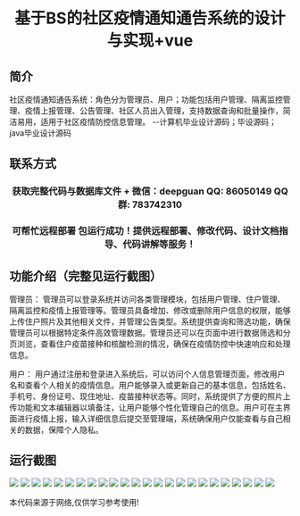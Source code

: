 <p><h1 align="center">基于BS的社区疫情通知通告系统的设计与实现+vue</h1></p>

## 简介
社区疫情通知通告系统：角色分为管理员、用户；功能包括用户管理、隔离监控管理、疫情上报管理、公告管理、社区人员出入管理，支持数据查询和批量操作，简洁易用，适用于社区疫情防控信息管理。    --计算机毕业设计源码；毕设源码；java毕业设计源码


## 联系方式
<p><h3 align="center">获取完整代码与数据库文件 + 微信：deepguan QQ: 86050149 QQ群: 783742310</h3></p>
<p><h3 align="center">可帮忙远程部署 包运行成功！提供远程部署、修改代码、设计文档指导、代码讲解等服务！</h3></p>

## 功能介绍（完整见运行截图）
管理员： 管理员可以登录系统并访问各类管理模块，包括用户管理、住户管理、隔离监控和疫情上报管理等。管理员具备增加、修改或删除用户信息的权限，能够上传住户照片及其他相关文件，并管理公告类型。系统提供查询和筛选功能，确保管理员可以根据特定条件高效管理数据。管理员还可以在页面中进行数据筛选和分页浏览，查看住户疫苗接种和核酸检测的情况，确保在疫情防控中快速响应和处理信息。

用户： 用户通过注册和登录进入系统后，可以访问个人信息管理页面，修改用户名和查看个人相关的疫情信息。用户能够录入或更新自己的基本信息，包括姓名、手机号、身份证号、现住地址、疫苗接种状态等。同时，系统提供了方便的照片上传功能和文本编辑器以填备注，让用户能够个性化管理自己的信息。用户可在主界面进行疫情上报，输入详细信息后提交至管理端，系统确保用户仅能查看与自己相关的数据，保障个人隐私。


## 运行截图
![](https://bs-1329754181.cos.ap-shanghai.myqcloud.com/ssm/CommunityEpidemicNotificationSystem/img/001.jpg)
![](https://bs-1329754181.cos.ap-shanghai.myqcloud.com/ssm/CommunityEpidemicNotificationSystem/img/002.jpg)
![](https://bs-1329754181.cos.ap-shanghai.myqcloud.com/ssm/CommunityEpidemicNotificationSystem/img/003.jpg)
![](https://bs-1329754181.cos.ap-shanghai.myqcloud.com/ssm/CommunityEpidemicNotificationSystem/img/004.jpg)
![](https://bs-1329754181.cos.ap-shanghai.myqcloud.com/ssm/CommunityEpidemicNotificationSystem/img/005.jpg)
![](https://bs-1329754181.cos.ap-shanghai.myqcloud.com/ssm/CommunityEpidemicNotificationSystem/img/006.jpg)
![](https://bs-1329754181.cos.ap-shanghai.myqcloud.com/ssm/CommunityEpidemicNotificationSystem/img/007.jpg)
![](https://bs-1329754181.cos.ap-shanghai.myqcloud.com/ssm/CommunityEpidemicNotificationSystem/img/008.jpg)
![](https://bs-1329754181.cos.ap-shanghai.myqcloud.com/ssm/CommunityEpidemicNotificationSystem/img/009.jpg)
![](https://bs-1329754181.cos.ap-shanghai.myqcloud.com/ssm/CommunityEpidemicNotificationSystem/img/010.jpg)
![](https://bs-1329754181.cos.ap-shanghai.myqcloud.com/ssm/CommunityEpidemicNotificationSystem/img/011.jpg)
![](https://bs-1329754181.cos.ap-shanghai.myqcloud.com/ssm/CommunityEpidemicNotificationSystem/img/012.jpg)
![](https://bs-1329754181.cos.ap-shanghai.myqcloud.com/ssm/CommunityEpidemicNotificationSystem/img/013.jpg)
![](https://bs-1329754181.cos.ap-shanghai.myqcloud.com/ssm/CommunityEpidemicNotificationSystem/img/014.jpg)
![](https://bs-1329754181.cos.ap-shanghai.myqcloud.com/ssm/CommunityEpidemicNotificationSystem/img/015.jpg)
![](https://bs-1329754181.cos.ap-shanghai.myqcloud.com/ssm/CommunityEpidemicNotificationSystem/img/016.jpg)
![](https://bs-1329754181.cos.ap-shanghai.myqcloud.com/ssm/CommunityEpidemicNotificationSystem/img/017.jpg)
![](https://bs-1329754181.cos.ap-shanghai.myqcloud.com/ssm/CommunityEpidemicNotificationSystem/img/018.jpg)
![](https://bs-1329754181.cos.ap-shanghai.myqcloud.com/ssm/CommunityEpidemicNotificationSystem/img/019.jpg)
![](https://bs-1329754181.cos.ap-shanghai.myqcloud.com/ssm/CommunityEpidemicNotificationSystem/img/020.jpg)
![](https://bs-1329754181.cos.ap-shanghai.myqcloud.com/ssm/CommunityEpidemicNotificationSystem/img/021.jpg)
![](https://bs-1329754181.cos.ap-shanghai.myqcloud.com/ssm/CommunityEpidemicNotificationSystem/img/022.jpg)
![](https://bs-1329754181.cos.ap-shanghai.myqcloud.com/ssm/CommunityEpidemicNotificationSystem/img/023.jpg)
![](https://bs-1329754181.cos.ap-shanghai.myqcloud.com/ssm/CommunityEpidemicNotificationSystem/img/024.jpg)

<p>本代码来源于网络,仅供学习参考使用!</p>
